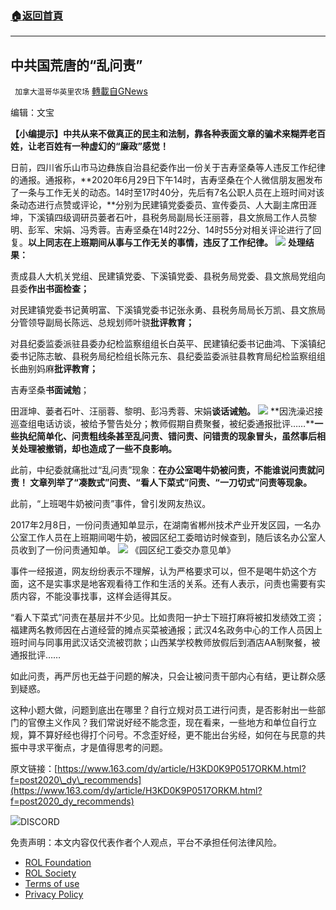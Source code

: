###  [:house:返回首頁](https://github.com/ourhimalayas/txt)
---


## 中共国荒唐的“乱问责”
` 加拿大温哥华英里农场` [轉載自GNews](https://gnews.org/zh-hans/2253512/)

编辑：文宝

**【小编提示】中共从来不做真正的民主和法制，靠各种表面文章的骗术来糊弄老百姓，让老百姓有一种虚幻的“廉政”感觉！**

日前，四川省乐山市马边彝族自治县纪委作出一份关于吉寿坚桑等人违反工作纪律的通报。通报称，**2020年6月29日下午14时，吉寿坚桑在个人微信朋友圈发布了一条与工作无关的动态。14时至17时40分，先后有7名公职人员在上班时间对该条动态进行点赞或评论，**分别为民建镇党委委员、宣传委员、人大副主席田涯坤，下溪镇四级调研员蒌者石叶，县税务局副局长汪丽蓉，县文旅局工作人员黎明、彭军、宋娟、冯秀蓉。吉寿坚桑在14时22分、14时55分对相关评论进行了回复。**以上同志在上班期间从事与工作无关的事情，违反了工作纪律。**
![](https://nimg.ws.126.net/?url=http%3A%2F%2Fdingyue.ws.126.net%2F2022%2F0329%2F547dcc67j00r9hjcb0010d200hs00apg00hs00ap.jpg&amp;thumbnail=660x2147483647&amp;quality=80&amp;type=jpg)
**处理结果：**

责成县人大机关党组、民建镇党委、下溪镇党委、县税务局党委、县文旅局党组向县委**作出书面检查；**

对民建镇党委书记黄明富、下溪镇党委书记张永勇、县税务局局长万凯、县文旅局分管领导副局长陈远、总规划师叶骁**批评教育；**

对县纪委监委派驻县委办纪检监察组组长白英平、民建镇纪委书记曲鸿、下溪镇纪委书记陈志敏、县税务局纪检组长陈元东、县纪委监委派驻县教育局纪检监察组组长曲别妈麻**批评教育；**

吉寿坚桑**书面诫勉**；

田涯坤、蒌者石叶、汪丽蓉、黎明、彭冯秀蓉、宋娟**谈话诫勉。**
![](https://nimg.ws.126.net/?url=http%3A%2F%2Fdingyue.ws.126.net%2F2022%2F0329%2Fe9bbcbe0j00r9hjcc007xd200tu01smg00it014q.jpg&amp;thumbnail=660x2147483647&amp;quality=80&amp;type=jpg)
**因洗澡迟接巡查组电话访谈，被给予警告处分；教师假期自费聚餐，被纪委通报批评……****一些执纪简单化、问责粗线条甚至乱问责、错问责、问错责的现象冒头，虽然事后相关处理被撤销，却也造成了一些不良影响。**

此前，中纪委就痛批过“乱问责”现象：**在办公室喝牛奶被问责，不能谁说问责就问责！ 文章列举了“凑数式”问责、“看人下菜式”问责、“一刀切式”问责等现象。**

此前，“上班喝牛奶被问责”事件，曾引发网友热议。

2017年2月8日，一份问责通知单显示，在湖南省郴州技术产业开发区园，一名办公室工作人员在上班期间喝牛奶，被园区纪工委暗访时候查到，随后该名办公室人员收到了一份问责通知单。
![](https://nimg.ws.126.net/?url=http%3A%2F%2Fdingyue.ws.126.net%2F2022%2F0329%2Ffb5e19aaj00r9hjcc0018d200go00m7g00cy00h8.jpg&amp;thumbnail=660x2147483647&amp;quality=80&amp;type=jpg)
《园区纪工委交办意见单》

事件一经报道，网友纷纷表示不理解，认为严格要求可以，但不是喝牛奶这个方面，这不是实事求是地客观看待工作和生活的关系。还有人表示，问责也需要有实质内容，不能没事找事，这样会适得其反。

“看人下菜式”问责在基层并不少见。比如贵阳一护士下班打麻将被扣发绩效工资；福建两名教师因在占道经营的摊点买菜被通报；武汉4名政务中心的工作人员因上班时间与同事用武汉话交流被罚款；山西某学校教师放假后到酒店AA制聚餐，被通报批评……

如此问责，再严厉也无益于问题的解决，只会让被问责干部内心有结，更让群众感到疑惑。

这种小题大做，问题到底出在哪里？自行立规对员工进行问责，是否影射出一些部门的官僚主义作风？我们常说好经不能念歪，现在看来，一些地方和单位自行立规，算不算好经也得打个问号。不念歪好经，更不能出台劣经，如何在与民意的共振中寻求平衡点，才是值得思考的问题。

原文链接：[https://www.163.com/dy/article/H3KD0K9P0517ORKM.html?f=post2020\_dy\_recommends](https://www.163.com/dy/article/H3KD0K9P0517ORKM.html?f=post2020_dy_recommends)

![](https://assets.gnews.org/wp-content/uploads/2022/03/Discord-QR-50.png)DISCORD

 

免责声明：本文内容仅代表作者个人观点，平台不承担任何法律风险。

- [ROL Foundation](https://rolfoundation.org/)
- [ROL Society](https://rolsociety.org/)
- [Terms of use](https://gnews.org/terms-of-use-3/)
- [Privacy Policy](https://gnews.org/privacy-policy/)
